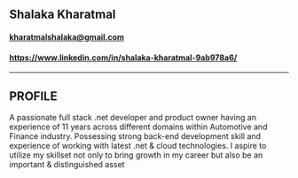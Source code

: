 ## Shalaka Kharatmal
#### <kharatmalshalaka@gmail.com>
#### <https://www.linkedin.com/in/shalaka-kharatmal-9ab978a6/>

-------------------     ----------------------------

## PROFILE
A passionate full stack .net developer and product owner having an experience of 11 years across different domains within Automotive and Finance industry. Possessing strong back-end development skill and experience of working with latest .net & cloud technologies. I aspire to utilize my skillset not only to bring growth in my career but also be an important & distinguished asset 





